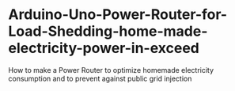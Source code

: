 # Arduino-Uno-Power-Router-for-Load-Shedding-home-made-electricity-power-in-exceed
How to make a Power Router to optimize homemade electricity consumption and to prevent against public grid injection
